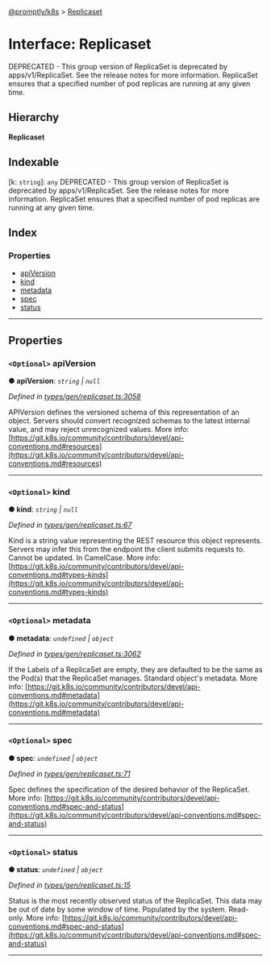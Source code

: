 [@promptly/k8s](../README.md) > [Replicaset](../interfaces/replicaset.md)

# Interface: Replicaset

DEPRECATED - This group version of ReplicaSet is deprecated by apps/v1/ReplicaSet. See the release notes for more information. ReplicaSet ensures that a specified number of pod replicas are running at any given time.

## Hierarchy

**Replicaset**

## Indexable

\[k: `string`\]:&nbsp;`any`
DEPRECATED - This group version of ReplicaSet is deprecated by apps/v1/ReplicaSet. See the release notes for more information. ReplicaSet ensures that a specified number of pod replicas are running at any given time.

## Index

### Properties

* [apiVersion](replicaset.md#apiversion)
* [kind](replicaset.md#kind)
* [metadata](replicaset.md#metadata)
* [spec](replicaset.md#spec)
* [status](replicaset.md#status)

---

## Properties

<a id="apiversion"></a>

### `<Optional>` apiVersion

**● apiVersion**: *`string` \| `null`*

*Defined in [types/gen/replicaset.ts:3058](https://github.com/rzane/k8s/blob/0f3ff00/src/types/gen/replicaset.ts#L3058)*

APIVersion defines the versioned schema of this representation of an object. Servers should convert recognized schemas to the latest internal value, and may reject unrecognized values. More info: [https://git.k8s.io/community/contributors/devel/api-conventions.md#resources](https://git.k8s.io/community/contributors/devel/api-conventions.md#resources)

___
<a id="kind"></a>

### `<Optional>` kind

**● kind**: *`string` \| `null`*

*Defined in [types/gen/replicaset.ts:67](https://github.com/rzane/k8s/blob/0f3ff00/src/types/gen/replicaset.ts#L67)*

Kind is a string value representing the REST resource this object represents. Servers may infer this from the endpoint the client submits requests to. Cannot be updated. In CamelCase. More info: [https://git.k8s.io/community/contributors/devel/api-conventions.md#types-kinds](https://git.k8s.io/community/contributors/devel/api-conventions.md#types-kinds)

___
<a id="metadata"></a>

### `<Optional>` metadata

**● metadata**: *`undefined` \| `object`*

*Defined in [types/gen/replicaset.ts:3062](https://github.com/rzane/k8s/blob/0f3ff00/src/types/gen/replicaset.ts#L3062)*

If the Labels of a ReplicaSet are empty, they are defaulted to be the same as the Pod(s) that the ReplicaSet manages. Standard object's metadata. More info: [https://git.k8s.io/community/contributors/devel/api-conventions.md#metadata](https://git.k8s.io/community/contributors/devel/api-conventions.md#metadata)

___
<a id="spec"></a>

### `<Optional>` spec

**● spec**: *`undefined` \| `object`*

*Defined in [types/gen/replicaset.ts:71](https://github.com/rzane/k8s/blob/0f3ff00/src/types/gen/replicaset.ts#L71)*

Spec defines the specification of the desired behavior of the ReplicaSet. More info: [https://git.k8s.io/community/contributors/devel/api-conventions.md#spec-and-status](https://git.k8s.io/community/contributors/devel/api-conventions.md#spec-and-status)

___
<a id="status"></a>

### `<Optional>` status

**● status**: *`undefined` \| `object`*

*Defined in [types/gen/replicaset.ts:15](https://github.com/rzane/k8s/blob/0f3ff00/src/types/gen/replicaset.ts#L15)*

Status is the most recently observed status of the ReplicaSet. This data may be out of date by some window of time. Populated by the system. Read-only. More info: [https://git.k8s.io/community/contributors/devel/api-conventions.md#spec-and-status](https://git.k8s.io/community/contributors/devel/api-conventions.md#spec-and-status)

___


